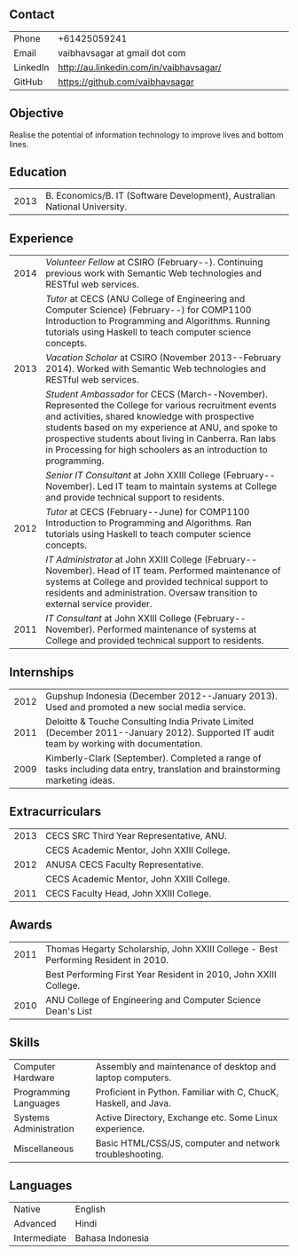 Contact
-------

<table>
<col width="11%" />
<col width="88%" />
<tbody>
<tr class="odd">
<td align="left">Phone</td>
<td align="left">+61425059241</td>
</tr>
<tr class="even">
<td align="left">Email</td>
<td align="left"><script type="text/javascript">
<!--
h='&#x67;&#x6d;&#x61;&#x69;&#108;&#46;&#x63;&#x6f;&#x6d;';a='&#64;';n='&#118;&#x61;&#x69;&#98;&#104;&#x61;&#118;&#x73;&#x61;&#x67;&#x61;&#114;';e=n+a+h;
document.write('<a h'+'ref'+'="ma'+'ilto'+':'+e+'">'+e+'<\/'+'a'+'>');
// -->
</script><noscript>&#118;&#x61;&#x69;&#98;&#104;&#x61;&#118;&#x73;&#x61;&#x67;&#x61;&#114;&#32;&#x61;&#116;&#32;&#x67;&#x6d;&#x61;&#x69;&#108;&#32;&#100;&#x6f;&#116;&#32;&#x63;&#x6f;&#x6d;</noscript></td>
</tr>
<tr class="odd">
<td align="left">LinkedIn</td>
<td align="left"><a href="http://au.linkedin.com/in/vaibhavsagar/">http://au.linkedin.com/in/vaibhavsagar/</a></td>
</tr>
<tr class="even">
<td align="left">GitHub</td>
<td align="left"><a href="https://github.com/vaibhavsagar">https://github.com/vaibhavsagar</a></td>
</tr>
</tbody>
</table>

Objective
---------

Realise the potential of information technology to improve lives and bottom lines.

Education
---------

<table>
<col width="6%" />
<col width="93%" />
<tbody>
<tr class="odd">
<td align="left">2013</td>
<td align="left">B. Economics/B. IT (Software Development), Australian National University.</td>
</tr>
</tbody>
</table>

Experience
----------

<table>
<col width="6%" />
<col width="93%" />
<tbody>
<tr class="odd">
<td align="left">2014</td>
<td align="left"><em>Volunteer Fellow</em> at CSIRO (February--). Continuing previous work with Semantic Web technologies and RESTful web services.</td>
</tr>
<tr class="even">
<td align="left"></td>
<td align="left"><em>Tutor</em> at CECS (ANU College of Engineering and Computer Science) (February--) for COMP1100 Introduction to Programming and Algorithms. Running tutorials using Haskell to teach computer science concepts.</td>
</tr>
<tr class="odd">
<td align="left">2013</td>
<td align="left"><em>Vacation Scholar</em> at CSIRO (November 2013--February 2014). Worked with Semantic Web technologies and RESTful web services.</td>
</tr>
<tr class="even">
<td align="left"></td>
<td align="left"><em>Student Ambassador</em> for CECS (March--November). Represented the College for various recruitment events and activities, shared knowledge with prospective students based on my experience at ANU, and spoke to prospective students about living in Canberra. Ran labs in Processing for high schoolers as an introduction to programming.</td>
</tr>
<tr class="odd">
<td align="left"></td>
<td align="left"><em>Senior IT Consultant</em> at John XXIII College (February--November). Led IT team to maintain systems at College and provide technical support to residents.</td>
</tr>
<tr class="even">
<td align="left">2012</td>
<td align="left"><em>Tutor</em> at CECS (February--June) for COMP1100 Introduction to Programming and Algorithms. Ran tutorials using Haskell to teach computer science concepts.</td>
</tr>
<tr class="odd">
<td align="left"></td>
<td align="left"><em>IT Administrator</em> at John XXIII College (February--November). Head of IT team. Performed maintenance of systems at College and provided technical support to residents and administration. Oversaw transition to external service provider.</td>
</tr>
<tr class="even">
<td align="left">2011</td>
<td align="left"><em>IT Consultant</em> at John XXIII College (February--November). Performed maintenance of systems at College and provided technical support to residents.</td>
</tr>
</tbody>
</table>

Internships
-----------

<table>
<col width="6%" />
<col width="93%" />
<tbody>
<tr class="odd">
<td align="left">2012</td>
<td align="left">Gupshup Indonesia (December 2012--January 2013). Used and promoted a new social media service.</td>
</tr>
<tr class="even">
<td align="left">2011</td>
<td align="left">Deloitte &amp; Touche Consulting India Private Limited (December 2011--January 2012). Supported IT audit team by working with documentation.</td>
</tr>
<tr class="odd">
<td align="left">2009</td>
<td align="left">Kimberly-Clark (September). Completed a range of tasks including data entry, translation and brainstorming marketing ideas.</td>
</tr>
</tbody>
</table>

Extracurriculars
----------------

<table>
<col width="6%" />
<col width="93%" />
<tbody>
<tr class="odd">
<td align="left">2013</td>
<td align="left">CECS SRC Third Year Representative, ANU.</td>
</tr>
<tr class="even">
<td align="left"></td>
<td align="left">CECS Academic Mentor, John XXIII College.</td>
</tr>
<tr class="odd">
<td align="left">2012</td>
<td align="left">ANUSA CECS Faculty Representative.</td>
</tr>
<tr class="even">
<td align="left"></td>
<td align="left">CECS Academic Mentor, John XXIII College.</td>
</tr>
<tr class="odd">
<td align="left">2011</td>
<td align="left">CECS Faculty Head, John XXIII College.</td>
</tr>
</tbody>
</table>

Awards
------

<table>
<col width="6%" />
<col width="93%" />
<tbody>
<tr class="odd">
<td align="left">2011</td>
<td align="left">Thomas Hegarty Scholarship, John XXIII College - Best Performing Resident in 2010.</td>
</tr>
<tr class="even">
<td align="left"></td>
<td align="left">Best Performing First Year Resident in 2010, John XXIII College.</td>
</tr>
<tr class="odd">
<td align="left">2010</td>
<td align="left">ANU College of Engineering and Computer Science Dean's List</td>
</tr>
</tbody>
</table>

Skills
------

<table>
<col width="29%" />
<col width="70%" />
<tbody>
<tr class="odd">
<td align="left">Computer Hardware</td>
<td align="left">Assembly and maintenance of desktop and laptop computers.</td>
</tr>
<tr class="even">
<td align="left">Programming Languages</td>
<td align="left">Proficient in Python. Familiar with C, ChucK, Haskell, and Java.</td>
</tr>
<tr class="odd">
<td align="left">Systems Administration</td>
<td align="left">Active Directory, Exchange etc. Some Linux experience.</td>
</tr>
<tr class="even">
<td align="left">Miscellaneous</td>
<td align="left">Basic HTML/CSS/JS, computer and network troubleshooting.</td>
</tr>
</tbody>
</table>

Languages
---------

<table>
<col width="16%" />
<col width="83%" />
<tbody>
<tr class="odd">
<td align="left">Native</td>
<td align="left">English</td>
</tr>
<tr class="even">
<td align="left">Advanced</td>
<td align="left">Hindi</td>
</tr>
<tr class="odd">
<td align="left">Intermediate</td>
<td align="left">Bahasa Indonesia</td>
</tr>
</tbody>
</table>


